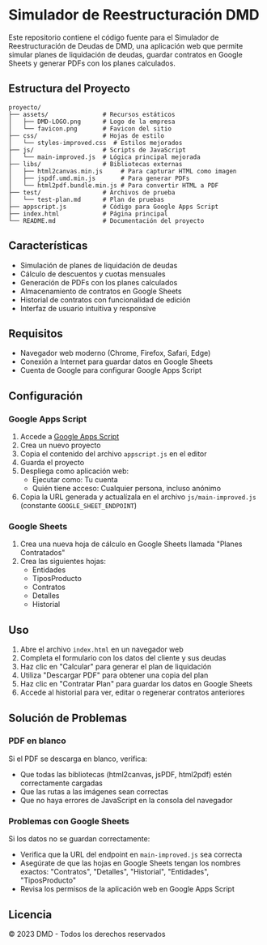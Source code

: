 # Simulador de Reestructuración DMD

Este repositorio contiene el código fuente para el Simulador de Reestructuración de Deudas de DMD, una aplicación web que permite simular planes de liquidación de deudas, guardar contratos en Google Sheets y generar PDFs con los planes calculados.

## Estructura del Proyecto

```
proyecto/
├── assets/               # Recursos estáticos
│   ├── DMD-LOGO.png      # Logo de la empresa
│   └── favicon.png       # Favicon del sitio
├── css/                  # Hojas de estilo
│   └── styles-improved.css  # Estilos mejorados
├── js/                   # Scripts de JavaScript
│   └── main-improved.js  # Lógica principal mejorada
├── libs/                 # Bibliotecas externas
│   ├── html2canvas.min.js     # Para capturar HTML como imagen
│   ├── jspdf.umd.min.js       # Para generar PDFs
│   └── html2pdf.bundle.min.js # Para convertir HTML a PDF
├── test/                 # Archivos de prueba
│   └── test-plan.md      # Plan de pruebas
├── appscript.js          # Código para Google Apps Script
├── index.html            # Página principal
└── README.md             # Documentación del proyecto
```

## Características

- Simulación de planes de liquidación de deudas
- Cálculo de descuentos y cuotas mensuales
- Generación de PDFs con los planes calculados
- Almacenamiento de contratos en Google Sheets
- Historial de contratos con funcionalidad de edición
- Interfaz de usuario intuitiva y responsive

## Requisitos

- Navegador web moderno (Chrome, Firefox, Safari, Edge)
- Conexión a Internet para guardar datos en Google Sheets
- Cuenta de Google para configurar Google Apps Script

## Configuración

### Google Apps Script

1. Accede a [Google Apps Script](https://script.google.com/)
2. Crea un nuevo proyecto
3. Copia el contenido del archivo `appscript.js` en el editor
4. Guarda el proyecto
5. Despliega como aplicación web:
   - Ejecutar como: Tu cuenta
   - Quién tiene acceso: Cualquier persona, incluso anónimo
6. Copia la URL generada y actualízala en el archivo `js/main-improved.js` (constante `GOOGLE_SHEET_ENDPOINT`)

### Google Sheets

1. Crea una nueva hoja de cálculo en Google Sheets llamada "Planes Contratados"
2. Crea las siguientes hojas:
   - Entidades
   - TiposProducto
   - Contratos
   - Detalles
   - Historial

## Uso

1. Abre el archivo `index.html` en un navegador web
2. Completa el formulario con los datos del cliente y sus deudas
3. Haz clic en "Calcular" para generar el plan de liquidación
4. Utiliza "Descargar PDF" para obtener una copia del plan
5. Haz clic en "Contratar Plan" para guardar los datos en Google Sheets
6. Accede al historial para ver, editar o regenerar contratos anteriores

## Solución de Problemas

### PDF en blanco

Si el PDF se descarga en blanco, verifica:
- Que todas las bibliotecas (html2canvas, jsPDF, html2pdf) estén correctamente cargadas
- Que las rutas a las imágenes sean correctas
- Que no haya errores de JavaScript en la consola del navegador

### Problemas con Google Sheets

Si los datos no se guardan correctamente:
- Verifica que la URL del endpoint en `main-improved.js` sea correcta
- Asegúrate de que las hojas en Google Sheets tengan los nombres exactos: "Contratos", "Detalles", "Historial", "Entidades", "TiposProducto"
- Revisa los permisos de la aplicación web en Google Apps Script

## Licencia

© 2023 DMD - Todos los derechos reservados
